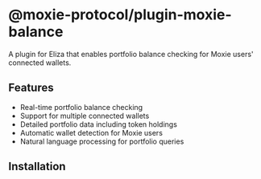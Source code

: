 # @moxie-protocol/plugin-moxie-balance

A plugin for Eliza that enables portfolio balance checking for Moxie users' connected wallets.

## Features

- Real-time portfolio balance checking
- Support for multiple connected wallets
- Detailed portfolio data including token holdings
- Automatic wallet detection for Moxie users
- Natural language processing for portfolio queries

## Installation
